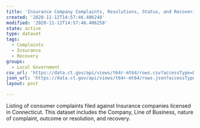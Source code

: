 ```yaml
---
title: 'Insurance Company Complaints, Resolutions, Status, and Recoveries'
created: '2020-11-12T14:57:46.406248'
modified: '2020-11-12T14:57:46.406258'
state: active
type: dataset
tags:
  - Complaints
  - Insurance
  - Recovery
groups:
  - Local Government
csv_url: 'https://data.ct.gov/api/views/t64r-mt64/rows.csv?accessType=DOWNLOAD'
json_url: 'https://data.ct.gov/api/views/t64r-mt64/rows.json?accessType=DOWNLOAD'
layout: post

---
```

Listing of consumer complaints filed against Insurance companies licensed in Connecticut. This dataset includes the Company, Line of Business, nature of complaint, outcome or resolution, and recovery.
